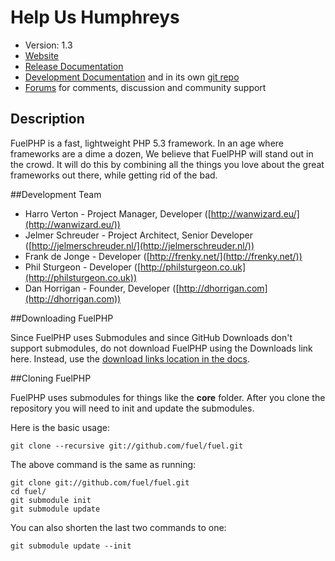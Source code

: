# Help Us Humphreys

* Version: 1.3
* [Website](http://fuelphp.com/)
* [Release Documentation](http://docs.fuelphp.com)
* [Development Documentation](http://fueldevdocs.exite.eu) and in its own [git repo](https://github.com/fuel/docs)
* [Forums](http://fuelphp.com/forums) for comments, discussion and community support

## Description

FuelPHP is a fast, lightweight PHP 5.3 framework. In an age where frameworks are a dime a dozen, We believe that FuelPHP will stand out in the crowd.  It will do this by combining all the things you love about the great frameworks out there, while getting rid of the bad.

##Development Team

* Harro Verton - Project Manager, Developer ([http://wanwizard.eu/](http://wanwizard.eu/))
* Jelmer Schreuder - Project Architect, Senior Developer ([http://jelmerschreuder.nl/](http://jelmerschreuder.nl/))
* Frank de Jonge - Developer ([http://frenky.net/](http://frenky.net/))
* Phil Sturgeon - Developer ([http://philsturgeon.co.uk](http://philsturgeon.co.uk))
* Dan Horrigan - Founder, Developer ([http://dhorrigan.com](http://dhorrigan.com))

##Downloading FuelPHP

Since FuelPHP uses Submodules and since GitHub Downloads don't support submodules, do not download FuelPHP using the Downloads link here. Instead, use the [download links location in the docs](http://docs.fuelphp.com/installation/download.html).

##Cloning FuelPHP

FuelPHP uses submodules for things like the **core** folder.  After you clone the repository you will need to init and update the submodules.

Here is the basic usage:

    git clone --recursive git://github.com/fuel/fuel.git

The above command is the same as running:

    git clone git://github.com/fuel/fuel.git
    cd fuel/
    git submodule init
    git submodule update

You can also shorten the last two commands to one:

    git submodule update --init
